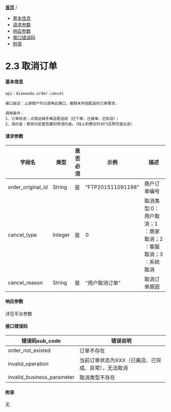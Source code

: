 [**首页**](https://open-qa1.dwbops.com/) /

- <a href="#基本信息">基本信息</a>
- <a href="#请求参数">请求参数</a>
- <a href="#响应参数">响应参数</a>
- <a href="#接口错误码">接口错误码</a>
- <a href="#附录">附录</a>


# 2.3 取消订单

#### 基本信息
```
api：dianwoda.order.cancel

接口描述：上游商户可以调用此接口，撤销未开始配送的订单需求。

调用条件：
1、订单状态：点我达骑手离店配送前（已下单、已接单、已到店）；
2、违约金：商务约定是否要扣除违约金。（线上扣费仅针对门店预充值业务）
```

#### 请求参数
字段名 | 类型 | 是否必须 | 示例 | 描述
---|---|---|---|---
order\_original\_id|String|是|"FTP201511091198"|商户订单编号
cancel\_type|Integer|是|0|取消类型:0：用户取消；1 ：商家取消；2 ：客服取消；3 ：系统取消
cancel_reason|String|是|"用户取消订单"|取消订单原因

#### 响应参数
详见平台参数

#### 接口错误码
错误码sub_code | 错误说明
---|---|
order\_not\_existed|订单不存在|
invalid\_operation|当前订单状态为XXX（已离店、已完成、异常），无法取消|
invalid\_business\_parameter|取消类型不存在|

#### 附录
无